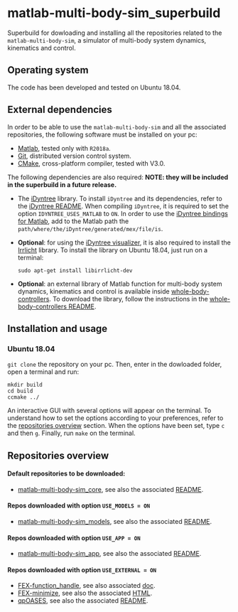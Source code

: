 # matlab-multi-body-sim_superbuild

Superbuild for dowloading and installing all the repositories related to the `matlab-multi-body-sim`, a simulator of multi-body system dynamics, kinematics and control.

## Operating system

The code has been developed and tested on Ubuntu 18.04.

## External dependencies

In order to be able to use the `matlab-multi-body-sim` and all the associated repositories, the following software must be installed on your pc:

- [Matlab](https://it.mathworks.com/products/matlab.html), tested only with `R2018a`.
- [Git](https://git-scm.com/), distributed version control system.
- [CMake](https://cmake.org/), cross-platform compiler, tested with V3.0.

The following dependencies are also required: **NOTE: they will be included in the superbuild in a future release.**

- The [iDyntree](https://github.com/robotology/idyntree) library. To install `iDyntree` and its dependencies, refer to the [iDyntree README](https://github.com/robotology/idyntree#installation). When compiling `iDyntree`, it is required to set the option `IDYNTREE_USES_MATLAB` to `ON`. In order to use the [iDyntree bindings for Matlab](https://github.com/robotology/idyntree/tree/master/bindings/matlab), add to the Matlab path the `path/where/the/iDyntree/generated/mex/file/is`.

- **Optional**: for using the [iDyntree visualizer](https://github.com/robotology/idyntree/blob/master/src/visualization/src/Visualizer.cpp), it is also required to install the [Irrlicht](http://irrlicht.sourceforge.net/) library. To install the library on Ubuntu 18.04, just run on a terminal:

   ```
   sudo apt-get install libirrlicht-dev
   ```

- **Optional**: an external library of Matlab function for multi-body system dynamics, kinematics and control is available inside [whole-body-controllers](https://github.com/robotology/whole-body-controllers). To download the library, follow the instructions in the [whole-body-controllers README](https://github.com/robotology/whole-body-controllers/blob/master/README.md#installation-and-usage).

## Installation and usage

### Ubuntu 18.04

`git clone` the repository on your pc. Then, enter in the dowloaded folder, open a terminal and run:

```
mkdir build
cd build
ccmake ../
```

An interactive GUI with several options will appear on the terminal. To understand how to set the options according to your preferences, refer to the [repositories overview](https://github.com/gabrielenava/matlab-multi-body-sim_superbuild/blob/master/README.md#repositories-overview) section. When the options have been set, type `c` and then `g`. Finally, run `make` on the terminal.

## Repositories overview

#### Default repositories to be downloaded: 

- [matlab-multi-body-sim_core](https://github.com/gabrielenava/matlab-multi-body-sim_core), see also the associated [README](https://github.com/gabrielenava/matlab-multi-body-sim_core/blob/master/README.md).

#### Repos downloaded with option `USE_MODELS = ON`

- [matlab-multi-body-sim_models](https://github.com/gabrielenava/matlab-multi-body-sim_models), see also the associated [README](https://github.com/gabrielenava/matlab-multi-body-sim_models/blob/master/README.md).

#### Repos downloaded with option `USE_APP = ON`

- [matlab-multi-body-sim_app](https://github.com/gabrielenava/matlab-multi-body-sim_app), see also the associated [README](https://github.com/gabrielenava/matlab-multi-body-sim_app/blob/master/README.md).

#### Repos downloaded with option `USE_EXTERNAL = ON`

- [FEX-function_handle](https://github.com/rodyo/FEX-function_handle), see also associated [doc](https://github.com/rodyo/FEX-function_handle/blob/master/function_handle.m).
- [FEX-minimize](https://github.com/rodyo/FEX-minimize), see also the associated [HTML](https://github.com/rodyo/FEX-minimize/tree/master/html).
- [qpOASES](https://github.com/robotology-dependencies/qpOASES), see also the associated [README](https://github.com/robotology-dependencies/qpOASES/blob/master/README).
